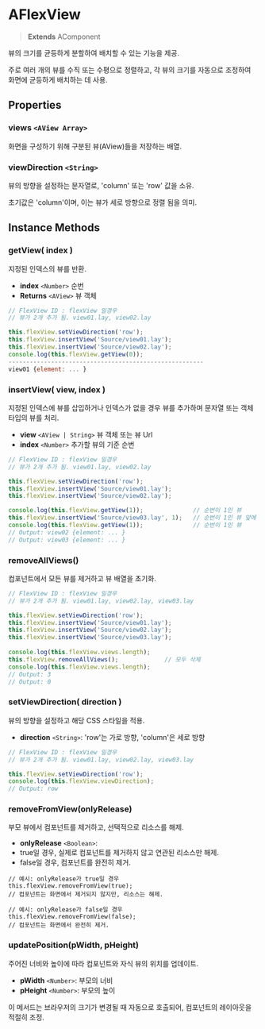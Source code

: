 # AFlexView

> **Extends** AComponent

뷰의 크기를 균등하게 분할하여 배치할 수 있는 기능을 제공.

주로 여러 개의 뷰를 수직 또는 수평으로 정렬하고, 각 뷰의 크기를 자동으로 조정하여 화면에 균등하게 배치하는 데 사용.

## Properties

### views `<AView Array>`

화면을 구성하기 위해 구분된 뷰(AView)들을 저장하는 배열.

### viewDirection `<String>`

뷰의 방향을 설정하는 문자열로, 'column' 또는 'row' 값을 소유.

초기값은 'column'이며, 이는 뷰가 세로 방향으로 정렬 됨을 의미.

## Instance Methods

### getView( index )

지정된 인덱스의 뷰를 반환.

* **index** `<Number>` 순번
* **Returns** `<AView>` 뷰 객체

```js
// FlexView ID : flexView 일경우
// 뷰가 2개 추가 됨. view01.lay, view02.lay

this.flexView.setViewDirection('row');
this.flexView.insertView('Source/view01.lay');
this.flexView.insertView('Source/view02.lay');
console.log(this.flexView.getView(0));
-------------------------------------------------------
view01 {element: ... }
```

### insertView( view, index )

지정된 인덱스에 뷰를 삽입하거나 인덱스가 없을 경우 뷰를 추가하며 문자열 또는 객체 타입의 뷰를 처리.

* **view** `<AView | String>` 뷰 객체 또는 뷰 Url
* **index** `<Number>` 추가할 뷰의 기준 순번

```js
// FlexView ID : flexView 일경우
// 뷰가 2개 추가 됨. view01.lay, view02.lay

this.flexView.setViewDirection('row');
this.flexView.insertView('Source/view01.lay');
this.flexView.insertView('Source/view02.lay');

console.log(this.flexView.getView(1));              // 순번이 1인 뷰
this.flexView.insertView('Source/view03.lay', 1);   // 순번이 1인 뷰 앞에 추가
console.log(this.flexView.getView(1));              // 순번이 1인 뷰
// Output: view02 {element: ... }
// Output: view03 {element: ... }
```

### removeAllViews()

컴포넌트에서 모든 뷰를 제거하고 뷰 배열을 초기화.

```js
// FlexView ID : flexView 일경우
// 뷰가 2개 추가 됨. view01.lay, view02.lay, view03.lay

this.flexView.setViewDirection('row');
this.flexView.insertView('Source/view01.lay');
this.flexView.insertView('Source/view02.lay');	
this.flexView.insertView('Source/view03.lay');	
	
console.log(this.flexView.views.length);
this.flexView.removeAllViews();             // 모두 삭제	
console.log(this.flexView.views.length);
// Output: 3
// Output: 0
```

### setViewDirection( direction )

뷰의 방향을 설정하고 해당 CSS 스타일을 적용.

* **direction** `<String>`: 'row'는 가로 방향, 'column'은 세로 방향

```js
// FlexView ID : flexView 일경우
// 뷰가 2개 추가 됨. view01.lay, view02.lay, view03.lay

this.flexView.setViewDirection('row');
console.log(this.flexView.viewDirection);
// Output: row
```

### removeFromView(onlyRelease)

부모 뷰에서 컴포넌트를 제거하고, 선택적으로 리소스를 해제.

* **onlyRelease** `<Boolean>`:
* true일 경우, 실제로 컴포넌트를 제거하지 않고 연관된 리소스만 해제.
* false일 경우, 컴포넌트를 완전히 제거.

```
// 예시: onlyRelease가 true일 경우
this.flexView.removeFromView(true);
// 컴포넌트는 화면에서 제거되지 않지만, 리소스는 해제.

// 예시: onlyRelease가 false일 경우
this.flexView.removeFromView(false);
// 컴포넌트는 화면에서 완전히 제거.
```

### updatePosition(pWidth, pHeight)

주어진 너비와 높이에 따라 컴포넌트와 자식 뷰의 위치를 업데이트.

* **pWidth** `<Number>`: 부모의 너비
* **pHeight** `<Number>`: 부모의 높이

이 메서드는 브라우저의 크기가 변경될 때 자동으로 호출되어, 컴포넌트의 레이아웃을 적절히 조정.
